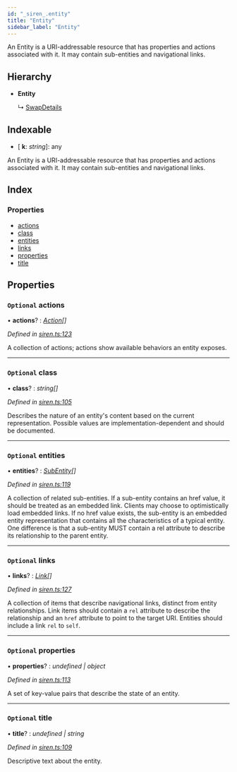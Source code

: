 ```yaml
---
id: "_siren_.entity"
title: "Entity"
sidebar_label: "Entity"
---
```


An Entity is a URI-addressable resource that has properties and actions associated with it. It may contain sub-entities and navigational links.

## Hierarchy

* **Entity**

  ↳ [SwapDetails](_cnd_.swapdetails.md)

## Indexable

* \[ **k**: *string*\]: any

An Entity is a URI-addressable resource that has properties and actions associated with it. It may contain sub-entities and navigational links.

## Index

### Properties

* [actions](_siren_.entity.md#optional-actions)
* [class](_siren_.entity.md#optional-class)
* [entities](_siren_.entity.md#optional-entities)
* [links](_siren_.entity.md#optional-links)
* [properties](_siren_.entity.md#optional-properties)
* [title](_siren_.entity.md#optional-title)

## Properties

### `Optional` actions

• **actions**? : *[Action](_siren_.action.md)[]*

*Defined in [siren.ts:123](https://github.com/comit-network/comit-js-sdk/blob/68ef370/src/siren.ts#L123)*

A collection of actions; actions show available behaviors an entity exposes.

___

### `Optional` class

• **class**? : *string[]*

*Defined in [siren.ts:105](https://github.com/comit-network/comit-js-sdk/blob/68ef370/src/siren.ts#L105)*

Describes the nature of an entity's content based on the current representation. Possible values are implementation-dependent and should be documented.

___

### `Optional` entities

• **entities**? : *[SubEntity](../modules/_siren_.md#subentity)[]*

*Defined in [siren.ts:119](https://github.com/comit-network/comit-js-sdk/blob/68ef370/src/siren.ts#L119)*

A collection of related sub-entities. If a sub-entity contains an href value, it should be treated as an embedded link. Clients may choose to optimistically load embedded links. If no href value exists, the sub-entity is an embedded entity representation that contains all the characteristics of a typical entity. One difference is that a sub-entity MUST contain a rel attribute to describe its relationship to the parent entity.

___

### `Optional` links

• **links**? : *[Link](_siren_.link.md)[]*

*Defined in [siren.ts:127](https://github.com/comit-network/comit-js-sdk/blob/68ef370/src/siren.ts#L127)*

A collection of items that describe navigational links, distinct from entity relationships. Link items should contain a `rel` attribute to describe the relationship and an `href` attribute to point to the target URI. Entities should include a link `rel` to `self`.

___

### `Optional` properties

• **properties**? : *undefined | object*

*Defined in [siren.ts:113](https://github.com/comit-network/comit-js-sdk/blob/68ef370/src/siren.ts#L113)*

A set of key-value pairs that describe the state of an entity.

___

### `Optional` title

• **title**? : *undefined | string*

*Defined in [siren.ts:109](https://github.com/comit-network/comit-js-sdk/blob/68ef370/src/siren.ts#L109)*

Descriptive text about the entity.
